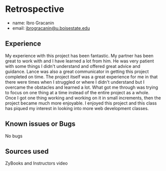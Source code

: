 # Retrospective

- name: Ibro Gracanin
- email: ibrogracanin@u.boisestate.edu

## Experience

My experience with this project has been fantastic. My partner has been great to work with and I have learned a lot from him.
He was very patient with some things I didn't understand and offered great advice and guidance. Lance was also a great communicator 
in getting this project completed on time. The project itself was a great experience for me in that there were times when I struggled 
or where I didn't understand but I overcame the obstacles and learned a lot. What got me through was trying to focus on one thing at a 
time instead of the entire project as a whole. Once I got one thing working and working on it in small increments, then the project became 
much more enjoyable. I enjoyed this project and this class has piqued my interest in looking into more web development classes.

## Known issues or Bugs

No bugs

## Sources used

ZyBooks and Instructors video
